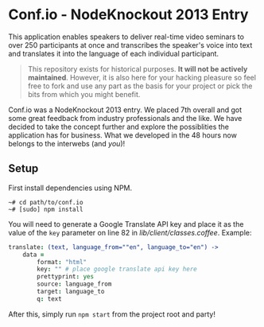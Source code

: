 # Conf.io - NodeKnockout 2013 Entry

This application enables speakers to deliver real-time video seminars to over 
250 participants at once and transcribes the speaker's voice into text and 
translates it into the language of each individual participant.

> This repository exists for historical purposes. **It will not be actively 
> maintained**. However, it is also here for your hacking pleasure so feel free
> to fork and use any part as the basis for your project or pick the bits from
> which you might benefit.

Conf.io was a NodeKnockout 2013 entry. We placed 7th overall and got some great 
feedback from industry professionals and the like. We have decided to take the
concept further and explore the possiblities the application has for business. 
What we developed in the 48 hours now belongs to the interwebs (and *you*)!

## Setup

First install dependencies using NPM.

```
~# cd path/to/conf.io
~# [sudo] npm install
```

You will need to generate a Google Translate API key and place it as the value
of the `key` parameter on line 82 in *lib/client/classes.coffee*. Example:

```coffeescript
translate: (text, language_from=""en", language_to="en") ->
    data =
        format: "html"
        key: "" # place google translate api key here
        prettyprint: yes
        source: language_from
        target: language_to
        q: text
```

After this, simply run `npm start` from the project root and party!

